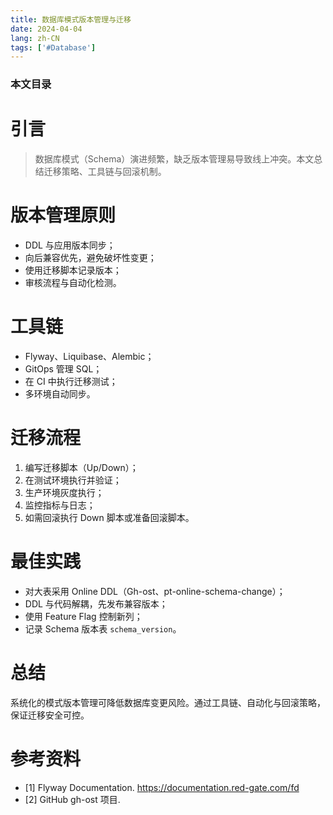 ```yaml
---
title: 数据库模式版本管理与迁移
date: 2024-04-04
lang: zh-CN
tags: ['#Database']
---
```


### 本文目录
<!-- toc -->

# 引言
> 数据库模式（Schema）演进频繁，缺乏版本管理易导致线上冲突。本文总结迁移策略、工具链与回滚机制。

# 版本管理原则
- DDL 与应用版本同步；
- 向后兼容优先，避免破坏性变更；
- 使用迁移脚本记录版本；
- 审核流程与自动化检测。

# 工具链
- Flyway、Liquibase、Alembic；
- GitOps 管理 SQL；
- 在 CI 中执行迁移测试；
- 多环境自动同步。

# 迁移流程
1. 编写迁移脚本（Up/Down）；
2. 在测试环境执行并验证；
3. 生产环境灰度执行；
4. 监控指标与日志；
5. 如需回滚执行 Down 脚本或准备回滚脚本。

# 最佳实践
- 对大表采用 Online DDL（Gh-ost、pt-online-schema-change）；
- DDL 与代码解耦，先发布兼容版本；
- 使用 Feature Flag 控制新列；
- 记录 Schema 版本表 `schema_version`。

# 总结
系统化的模式版本管理可降低数据库变更风险。通过工具链、自动化与回滚策略，保证迁移安全可控。

# 参考资料
- [1] Flyway Documentation. https://documentation.red-gate.com/fd
- [2] GitHub gh-ost 项目.
